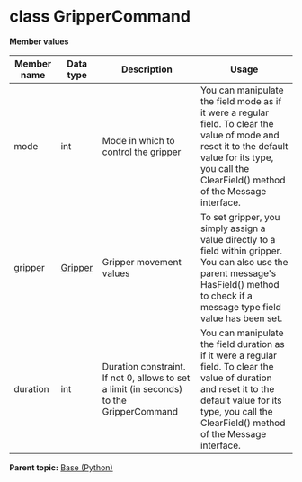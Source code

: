# class GripperCommand

 **Member values** 

|Member name|Data type|Description|Usage|
|-----------|---------|-----------|-----|
|mode|int|Mode in which to control the gripper|You can manipulate the field mode as if it were a regular field. To clear the value of mode and reset it to the default value for its type, you call the ClearField\(\) method of the Message interface.|
|gripper| [Gripper](Gripper.md#)|Gripper movement values|To set gripper, you simply assign a value directly to a field within gripper. You can also use the parent message's HasField\(\) method to check if a message type field value has been set.|
|duration|int|Duration constraint. If not 0, allows to set a limit \(in seconds\) to the GripperCommand|You can manipulate the field duration as if it were a regular field. To clear the value of duration and reset it to the default value for its type, you call the ClearField\(\) method of the Message interface.|

**Parent topic:** [Base \(Python\)](../../summary_pages/Base.md)

